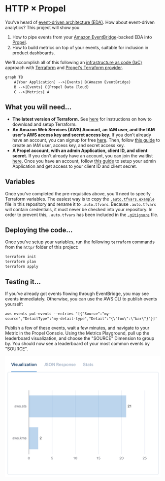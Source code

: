 # HTTP × Propel

You've heard of [event-driven architecture (EDA)][eda]. How about event-driven
analytics? This project will show you

1. How to pipe events from your [Amazon EventBridge][eventbridge]-backed EDA
   into [Propel][propel].
2. How to build metrics on top of your events, suitable for inclusion in product
   dashboards.

We'll accomplish all of this following an [infrastructure as code (IaC)][iac]
approach with [Terraform][terraform] and [Propel's Terraform provider][provider].

```mermaid
graph TB
    A(Your Application) -->|Events| B(Amazon EventBridge)
    B -->|Events| C(Propel Data Cloud)
    C -->|Metrics| A
```

## What you will need…

- **The latest version of Terraform.** See [here][download-terraform] for
  instructions on how to download and setup Terraform.
- **An Amazon Web Services (AWS) Account, an IAM user, and the IAM user's AWS
  access key and secret access key.** If you don't already have an account, you
  can signup for free [here][signup-aws]. Then, follow [this guide][access-key]
  to create an IAM user, access key, and secret access key.
- **A Propel account, with an admin Application, client ID, and client secret.**
  If you don't already have an account, you can join the waitlist
  [here][signup-propel]. Once you have an account, follow
  [this guide][application-guide] to setup your admin Application and get access
  to your client ID and client secret.

## Variables

Once you've completed the pre-requisites above, you'll need to specify Terraform
variables. The easiest way is to copy the [`.auto.tfvars.example`][tfvars-example]
file in this repository and rename it to `.auto.tfvars`. Because `.auto.tfvars`
will contain credentials, it must never be checked into your repository. In
order to prevent this, `.auto.tfvars` has been included in the
[`.gitignore`][gitignore] file.

## Deploying the code…

Once you've setup your variables, run the following `terraform` commands from
the `http/` folder of this project:

```
terraform init
terraform plan
terraform apply
```

## Testing it…

If you've already got events flowing through EventBridge, you may see events
immediately. Otherwise, you can use the AWS CLI to publish events yourself:

```
aws events put-events --entries '[{"Source":"my-source","DetailType":"my-detail-type","Detail":"{\"foo\":\"bar\"}"}]'
```

Publish a few of these events, wait a few minutes, and navigate to your Metric
in the Propel Console. Using the Metrics Playground, pull up the leaderboard
visualization, and choose the "SOURCE" Dimension to group by. You should now see
a leaderboard of your most common events by "SOURCE".

![Leaderboard in Propel's Metric Playground](../images/leaderboard.png)

[eda]: https://en.wikipedia.org/wiki/Event-driven_architecture
[eventbridge]: https://aws.amazon.com/eventbridge/
[propel]: https://www.propeldata.com/
[iac]: https://en.wikipedia.org/wiki/Infrastructure_as_code
[terraform]: https://www.terraform.io/
[provider]: https://registry.terraform.io/providers/propeldata/propel/latest/docs
[dbt]: https://www.getdbt.com/
[download-terraform]: https://www.terraform.io/downloads
[signup-aws]: https://portal.aws.amazon.com/billing/signup
[access-key]: https://aws.amazon.com/premiumsupport/knowledge-center/create-access-key/
[signup-propel]: https://www.propeldata.com/
[application-guide]: #
[tfvars-example]: .auto.tfvars.example
[gitignore]: ../.gitignore
